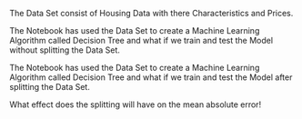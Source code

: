 The Data Set consist of Housing Data with there Characteristics and Prices. 

The Notebook has used the Data Set to create a Machine Learning Algorithm called Decision Tree and what if we train and test the Model without splitting the Data Set.

The Notebook has used the Data Set to create a Machine Learning Algorithm called Decision Tree and what if we train and test the Model after splitting the Data Set.

What effect does the splitting will have on the mean absolute error!

